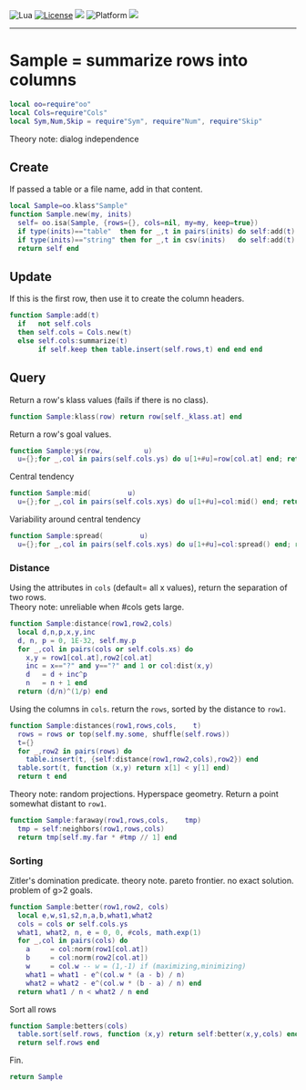 
<img alt="Lua" src="https://img.shields.io/badge/lua-v5.4-blue">&nbsp;<a 
href="https://github.com/timm/keys/blob/master/LICENSE.md"><img
alt="License" src="https://img.shields.io/badge/license-unlicense-red"></a> <img
src="https://img.shields.io/badge/purpose-ai%20,%20se-blueviolet"> <img
alt="Platform" src="https://img.shields.io/badge/platform-osx%20,%20linux-lightgrey"> <a
href="https://github.com/timm/keys/actions"><img
src="https://github.com/timm/keys/actions/workflows/unit-test.yml/badge.svg"></a>

<hr>

# Sample = summarize rows into columns

```lua
local oo=require"oo"
local Cols=require"Cols"
local Sym,Num,Skip = require"Sym", require"Num", require"Skip"
```
Theory note: dialog independence
## Create
If passed a table or a file name, add in that content.

```lua
local Sample=oo.klass"Sample"
function Sample.new(my, inits)
  self= oo.isa(Sample, {rows={}, cols=nil, my=my, keep=true}) 
  if type(inits)=="table"  then for _,t in pairs(inits) do self:add(t) end end
  if type(inits)=="string" then for _,t in csv(inits)   do self:add(t) end end
  return self end
```
## Update
 If this is the first row, then use it to create the
column headers.

```lua
function Sample:add(t)
  if   not self.cols 
  then self.cols = Cols.new(t) 
  else self.cols:summarize(t)
       if self.keep then table.insert(self.rows,t) end end end
```
## Query
Return a  row's klass values (fails if there is no class).

```lua
function Sample:klass(row) return row[self._klass.at] end
```
Return a row's  goal values.

```lua
function Sample:ys(row,          u) 
  u={};for _,col in pairs(self.cols.ys) do u[1+#u]=row[col.at] end; return u end
```
Central tendency

```lua
function Sample:mid(         u) 
  u={};for _,col in pairs(self.cols.xys) do u[1+#u]=col:mid() end; return u end
```
Variability around central tendency

```lua
function Sample:spread(         u) 
  u={};for _,col in pairs(self.cols.xys) do u[1+#u]=col:spread() end; return u end
```
### Distance
Using the attributes in `cols` (default= all x values),
return the separation of two rows.   
Theory note: unreliable when #cols gets large.

```lua
function Sample:distance(row1,row2,cols)
  local d,n,p,x,y,inc
  d, n, p = 0, 1E-32, self.my.p
  for _,col in pairs(cols or self.cols.xs) do
    x,y = row1[col.at],row2[col.at]
    inc = x=="?" and y=="?" and 1 or col:dist(x,y)
    d   = d + inc^p 
    n   = n + 1 end
  return (d/n)^(1/p) end
   ```
Using the columns in `cols`.
return the `rows`, sorted by the distance to `row1`.

```lua
function Sample:distances(row1,rows,cols,    t)
  rows = rows or top(self.my.some, shuffle(self.rows))
  t={}
  for _,row2 in pairs(rows) do 
    table.insert(t, {self:distance(row1,row2,cols),row2}) end
  table.sort(t, function (x,y) return x[1] < y[1] end)
  return t end
```
Theory note: random projections. Hyperspace geometry.
Return a point somewhat distant to `row1`.

```lua
function Sample:faraway(row1,rows,cols,    tmp)
  tmp = self:neighbors(row1,rows,cols)
  return tmp[self.my.far * #tmp // 1] end
```
### Sorting
Zitler's domination predicate. 
theory note. pareto frontier. no exact solution. problem of g>2 goals.

```lua
function Sample:better(row1,row2, cols)
  local e,w,s1,s2,n,a,b,what1,what2
  cols = cols or self.cols.ys
  what1, what2, n, e = 0, 0, #cols, math.exp(1)
  for _,col in pairs(cols) do
    a     = col:norm(row1[col.at])
    b     = col:norm(row2[col.at])
    w     = col.w -- w = (1,-1) if (maximizing,minimizing)
    what1 = what1 - e^(col.w * (a - b) / n)
    what2 = what2 - e^(col.w * (b - a) / n) end
  return what1 / n < what2 / n end
```
Sort all rows

```lua
function Sample:betters(cols)
  table.sort(self.rows, function (x,y) return self:better(x,y,cols) end)
  return self.rows end
```
Fin.

```lua
return Sample
```
